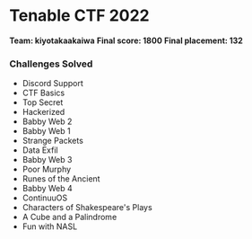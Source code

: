 # Tenable CTF 2022

**Team: kiyotakaakaiwa**
**Final score: 1800**
**Final placement: 132**

### Challenges Solved
- Discord Support
- CTF Basics
- Top Secret
- Hackerized
- Babby Web 2
- Babby Web 1
- Strange Packets
- Data Exfil
- Babby Web 3
- Poor Murphy
- Runes of the Ancient
- Babby Web 4
- ContinuuOS
- Characters of Shakespeare's Plays
- A Cube and a Palindrome
- Fun with NASL
